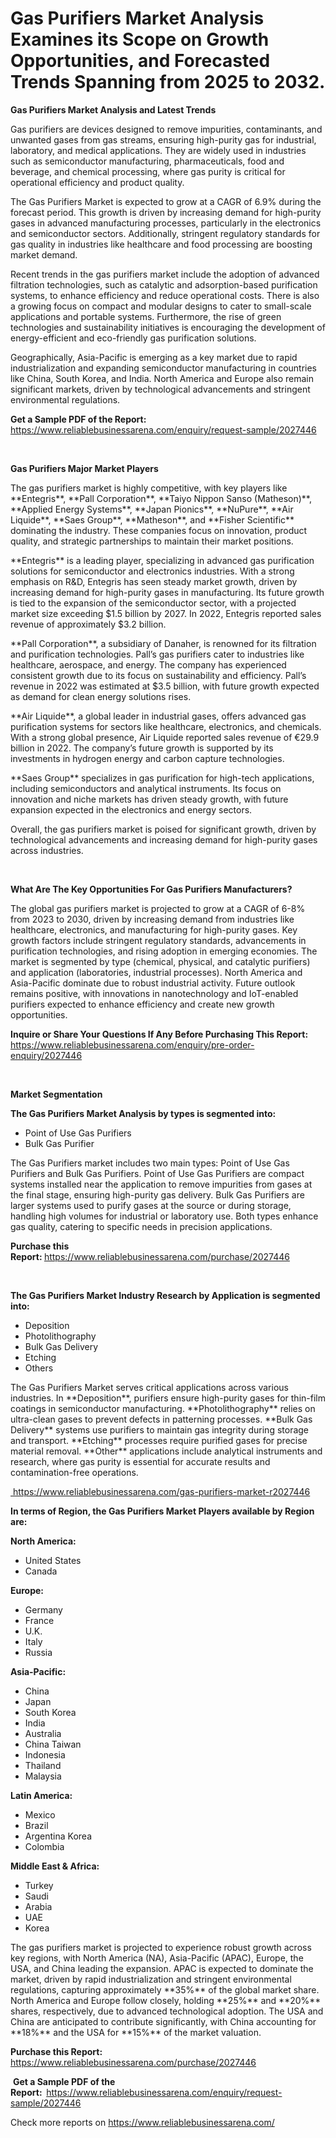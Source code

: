 <p><h1>Gas Purifiers Market Analysis Examines its Scope on Growth Opportunities, and Forecasted Trends Spanning from 2025 to 2032.</h1></p><p><strong>Gas Purifiers Market Analysis and Latest Trends</strong></p>
<p><p>Gas purifiers are devices designed to remove impurities, contaminants, and unwanted gases from gas streams, ensuring high-purity gas for industrial, laboratory, and medical applications. They are widely used in industries such as semiconductor manufacturing, pharmaceuticals, food and beverage, and chemical processing, where gas purity is critical for operational efficiency and product quality.</p><p>The Gas Purifiers Market is expected to grow at a CAGR of 6.9% during the forecast period. This growth is driven by increasing demand for high-purity gases in advanced manufacturing processes, particularly in the electronics and semiconductor sectors. Additionally, stringent regulatory standards for gas quality in industries like healthcare and food processing are boosting market demand.</p><p>Recent trends in the gas purifiers market include the adoption of advanced filtration technologies, such as catalytic and adsorption-based purification systems, to enhance efficiency and reduce operational costs. There is also a growing focus on compact and modular designs to cater to small-scale applications and portable systems. Furthermore, the rise of green technologies and sustainability initiatives is encouraging the development of energy-efficient and eco-friendly gas purification solutions.</p><p>Geographically, Asia-Pacific is emerging as a key market due to rapid industrialization and expanding semiconductor manufacturing in countries like China, South Korea, and India. North America and Europe also remain significant markets, driven by technological advancements and stringent environmental regulations.</p></p>
<p><strong>Get a Sample PDF of the Report:&nbsp;</strong> <a href="https://www.reliablebusinessarena.com/enquiry/request-sample/2027446?utm_campaign=1932&utm_medium=2&utm_source=Github&utm_content=ia&utm_term=21012025&utm_id=gas-purifiers">https://www.reliablebusinessarena.com/enquiry/request-sample/2027446</a></p>
<p>&nbsp;</p>
<p><strong>Gas Purifiers Major Market Players</strong></p>
<p><p>The gas purifiers market is highly competitive, with key players like **Entegris**, **Pall Corporation**, **Taiyo Nippon Sanso (Matheson)**, **Applied Energy Systems**, **Japan Pionics**, **NuPure**, **Air Liquide**, **Saes Group**, **Matheson**, and **Fisher Scientific** dominating the industry. These companies focus on innovation, product quality, and strategic partnerships to maintain their market positions.</p><p>**Entegris** is a leading player, specializing in advanced gas purification solutions for semiconductor and electronics industries. With a strong emphasis on R&D, Entegris has seen steady market growth, driven by increasing demand for high-purity gases in manufacturing. Its future growth is tied to the expansion of the semiconductor sector, with a projected market size exceeding $1.5 billion by 2027. In 2022, Entegris reported sales revenue of approximately $3.2 billion.</p><p>**Pall Corporation**, a subsidiary of Danaher, is renowned for its filtration and purification technologies. Pall’s gas purifiers cater to industries like healthcare, aerospace, and energy. The company has experienced consistent growth due to its focus on sustainability and efficiency. Pall’s revenue in 2022 was estimated at $3.5 billion, with future growth expected as demand for clean energy solutions rises.</p><p>**Air Liquide**, a global leader in industrial gases, offers advanced gas purification systems for sectors like healthcare, electronics, and chemicals. With a strong global presence, Air Liquide reported sales revenue of €29.9 billion in 2022. The company’s future growth is supported by its investments in hydrogen energy and carbon capture technologies.</p><p>**Saes Group** specializes in gas purification for high-tech applications, including semiconductors and analytical instruments. Its focus on innovation and niche markets has driven steady growth, with future expansion expected in the electronics and energy sectors.</p><p>Overall, the gas purifiers market is poised for significant growth, driven by technological advancements and increasing demand for high-purity gases across industries.</p></p>
<p>&nbsp;</p>
<p><strong>What Are The Key Opportunities For Gas Purifiers Manufacturers?</strong></p>
<p><p>The global gas purifiers market is projected to grow at a CAGR of 6-8% from 2023 to 2030, driven by increasing demand from industries like healthcare, electronics, and manufacturing for high-purity gases. Key growth factors include stringent regulatory standards, advancements in purification technologies, and rising adoption in emerging economies. The market is segmented by type (chemical, physical, and catalytic purifiers) and application (laboratories, industrial processes). North America and Asia-Pacific dominate due to robust industrial activity. Future outlook remains positive, with innovations in nanotechnology and IoT-enabled purifiers expected to enhance efficiency and create new growth opportunities.</p></p>
<p><strong>Inquire or Share Your Questions If Any Before Purchasing This Report:</strong> <a href="https://www.reliablebusinessarena.com/enquiry/pre-order-enquiry/2027446?utm_campaign=1932&utm_medium=2&utm_source=Github&utm_content=ia&utm_term=21012025&utm_id=gas-purifiers">https://www.reliablebusinessarena.com/enquiry/pre-order-enquiry/2027446</a></p>
<p>&nbsp;</p>
<p><strong>Market Segmentation</strong></p>
<p><strong>The Gas Purifiers Market Analysis by types is segmented into:</strong></p>
<p><ul><li>Point of Use Gas Purifiers</li><li>Bulk Gas Purifier</li></ul></p>
<p><p>The Gas Purifiers market includes two main types: Point of Use Gas Purifiers and Bulk Gas Purifiers. Point of Use Gas Purifiers are compact systems installed near the application to remove impurities from gases at the final stage, ensuring high-purity gas delivery. Bulk Gas Purifiers are larger systems used to purify gases at the source or during storage, handling high volumes for industrial or laboratory use. Both types enhance gas quality, catering to specific needs in precision applications.</p></p>
<p><strong>Purchase this Report:&nbsp;</strong><a href="https://www.reliablebusinessarena.com/purchase/2027446?utm_campaign=1932&utm_medium=2&utm_source=Github&utm_content=ia&utm_term=21012025&utm_id=gas-purifiers">https://www.reliablebusinessarena.com/purchase/2027446</a></p>
<p>&nbsp;</p>
<p><strong>The Gas Purifiers Market Industry Research by Application is segmented into:</strong></p>
<p><ul><li>Deposition</li><li>Photolithography</li><li>Bulk Gas Delivery</li><li>Etching</li><li>Others</li></ul></p>
<p><p>The Gas Purifiers Market serves critical applications across various industries. In **Deposition**, purifiers ensure high-purity gases for thin-film coatings in semiconductor manufacturing. **Photolithography** relies on ultra-clean gases to prevent defects in patterning processes. **Bulk Gas Delivery** systems use purifiers to maintain gas integrity during storage and transport. **Etching** processes require purified gases for precise material removal. **Other** applications include analytical instruments and research, where gas purity is essential for accurate results and contamination-free operations.</p></p>
<p><a href="https://www.reliablebusinessarena.com/gas-purifiers-market-r2027446?utm_campaign=1932&utm_medium=2&utm_source=Github&utm_content=ia&utm_term=21012025&utm_id=gas-purifiers">&nbsp;https://www.reliablebusinessarena.com/gas-purifiers-market-r2027446</a></p>
<p><strong>In terms of Region, the Gas Purifiers Market Players available by Region are:</strong></p>
<p>
    <p> <strong> North America: </strong>
        <ul>
            <li>United States</li>
            <li>Canada</li>
        </ul>
        </p> 
    <p> <strong> Europe: </strong>
        <ul>
            <li>Germany</li>
            <li>France</li>
            <li>U.K.</li>
            <li>Italy</li>
            <li>Russia</li>
        </ul>
        </p> 
    <p> <strong> Asia-Pacific: </strong>
        <ul>
            <li>China</li>
            <li>Japan</li>
            <li>South Korea</li>
            <li>India</li>
            <li>Australia</li>
            <li>China Taiwan</li>
            <li>Indonesia</li>
            <li>Thailand</li>
            <li>Malaysia</li>
        </ul>
        </p> 
    <p> <strong> Latin America: </strong>
        <ul>
            <li>Mexico</li>
            <li>Brazil</li>
            <li>Argentina Korea</li>
            <li>Colombia</li>
        </ul>
        </p> 
    <p> <strong> Middle East & Africa: </strong>
        <ul>
            <li>Turkey</li>
            <li>Saudi</li>
            <li>Arabia</li>
            <li>UAE</li>
            <li>Korea</li>
        </ul>
    </p>
    </p>
<p><p>The gas purifiers market is projected to experience robust growth across key regions, with North America (NA), Asia-Pacific (APAC), Europe, the USA, and China leading the expansion. APAC is expected to dominate the market, driven by rapid industrialization and stringent environmental regulations, capturing approximately **35%** of the global market share. North America and Europe follow closely, holding **25%** and **20%** shares, respectively, due to advanced technological adoption. The USA and China are anticipated to contribute significantly, with China accounting for **18%** and the USA for **15%** of the market valuation.</p></p>
<p><strong>Purchase this Report: </strong><a href="https://www.reliablebusinessarena.com/purchase/2027446?utm_campaign=1932&utm_medium=2&utm_source=Github&utm_content=ia&utm_term=21012025&utm_id=gas-purifiers">https://www.reliablebusinessarena.com/purchase/2027446</a></p>
<p>&nbsp;<strong>Get a Sample PDF of the Report:&nbsp;&nbsp;</strong><a href="https://www.reliablebusinessarena.com/enquiry/request-sample/2027446?utm_campaign=1932&utm_medium=2&utm_source=Github&utm_content=ia&utm_term=21012025&utm_id=gas-purifiers">https://www.reliablebusinessarena.com/enquiry/request-sample/2027446</a></p>
<p><strong></strong></p>
<p>Check more reports on <a href="https://www.reliablebusinessarena.com/?utm_campaign=1932&utm_medium=2&utm_source=Github&utm_content=ia&utm_term=21012025&utm_id=gas-purifiers">https://www.reliablebusinessarena.com/</a></p>